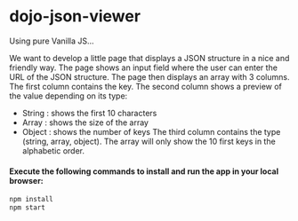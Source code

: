 # dojo-json-viewer

Using pure Vanilla JS...

We want to develop a little page that displays a JSON structure in a nice and friendly way.
The page shows an input field where the user can enter the URL of the JSON structure.
The page then displays an array with 3 columns.
The first column contains the key.
The second column shows a preview of the value depending on its type:
- String : shows the first 10 characters
- Array : shows the size of the array
- Object : shows the number of keys
The third column contains the type (string, array, object).
The array will only show the 10 first keys in the alphabetic order.

#### Execute the following commands to install and run the app in your local browser:

```bash
npm install
npm start
```
